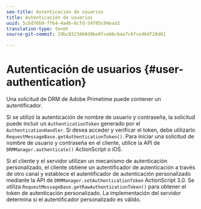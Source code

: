 ```yaml
---
seo-title: Autenticación de usuarios
title: Autenticación de usuarios
uuid: 5cbd76b9-ff64-4a4b-8cfd-54f05c04eaa3
translation-type: tm+mt
source-git-commit: 29bc8323460d9be0fce66cbea7c6fce46df20d61

---
```



# Autenticación de usuarios {#user-authentication}

Una solicitud de DRM de Adobe Primetime puede contener un autentificador.

Si se utilizó la autenticación de nombre de usuario y contraseña, la solicitud puede incluir un `AuthenticationToken` generado por el `AuthenticationHandler`. Si desea acceder y verificar el token, debe utilizarlo `RequestMessageBase.getAuthenticationToken()`. Para iniciar una solicitud de nombre de usuario y contraseña en el cliente, utilice la API de `DRMManager.authenticate()` ActionScript o iOS.

Si el cliente y el servidor utilizan un mecanismo de autenticación personalizado, el cliente obtiene un autentificador de autenticación a través de otro canal y establece el autentificador de autenticación personalizado mediante la API de `DRMManager.setAuthenticationToken` ActionScript 3.0. Se utiliza `RequestMessageBase.getRawAuthenticationToken()` para obtener el token de autenticación personalizado. La implementación del servidor determina si el autentificador personalizado es válido.
